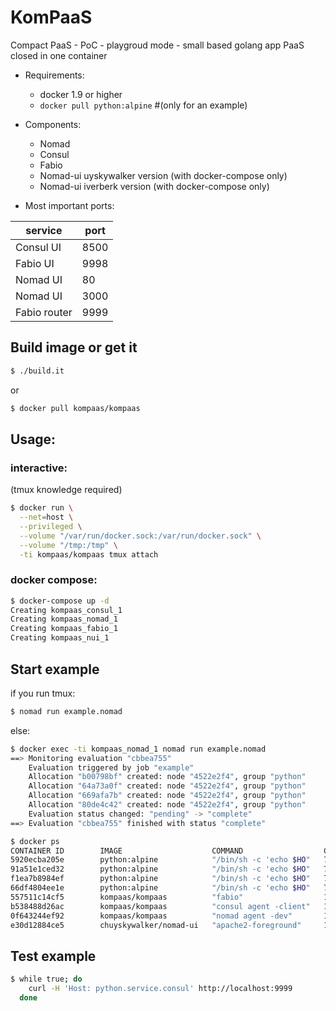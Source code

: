 # KomPaaS

Compact PaaS - PoC - playgroud mode - small based golang app PaaS closed in one container

* Requirements:
  * docker 1.9 or higher
  * `docker pull python:alpine` #(only for an example)

* Components:
  * Nomad
  * Consul
  * Fabio
  * Nomad-ui uyskywalker version (with docker-compose only)
  * Nomad-ui iverberk version (with docker-compose only)

* Most important ports:

 service | port
---------|-----
Consul UI| 8500
Fabio  UI| 9998
Nomad  UI| 80
Nomad  UI| 3000
Fabio router | 9999


## Build image or get it
```bash
$ ./build.it
```
or
```bash
$ docker pull kompaas/kompaas
```

## Usage:
### interactive:
(tmux knowledge required)
```bash
$ docker run \
  --net=host \
  --privileged \
  --volume "/var/run/docker.sock:/var/run/docker.sock" \
  --volume "/tmp:/tmp" \
  -ti kompaas/kompaas tmux attach
```
### docker compose:
```bash
$ docker-compose up -d
Creating kompaas_consul_1
Creating kompaas_nomad_1
Creating kompaas_fabio_1
Creating kompaas_nui_1
```

## Start example
if you run tmux:
```bash
$ nomad run example.nomad
```
else:
```bash
$ docker exec -ti kompaas_nomad_1 nomad run example.nomad
==> Monitoring evaluation "cbbea755"
    Evaluation triggered by job "example"
    Allocation "b00798bf" created: node "4522e2f4", group "python"
    Allocation "64a73a0f" created: node "4522e2f4", group "python"
    Allocation "669afa7b" created: node "4522e2f4", group "python"
    Allocation "80de4c42" created: node "4522e2f4", group "python"
    Evaluation status changed: "pending" -> "complete"
==> Evaluation "cbbea755" finished with status "complete"

$ docker ps
CONTAINER ID        IMAGE                    COMMAND                  CREATED             STATUS              PORTS                                                  NAMES
5920ecba205e        python:alpine            "/bin/sh -c 'echo $HO"   7 seconds ago       Up 6 seconds        127.0.0.1:31873->8000/tcp, 127.0.0.1:31873->8000/udp   server-64a73a0f-5999-fcc2-6aa6-b1cf228d1b74
91a51e1ced32        python:alpine            "/bin/sh -c 'echo $HO"   7 seconds ago       Up 6 seconds        127.0.0.1:42008->8000/tcp, 127.0.0.1:42008->8000/udp   server-80de4c42-4786-2c09-40c9-69002c7f79b4
f1ea7b8984ef        python:alpine            "/bin/sh -c 'echo $HO"   7 seconds ago       Up 6 seconds        127.0.0.1:28821->8000/tcp, 127.0.0.1:28821->8000/udp   server-b00798bf-8b32-c40a-a5fb-6496c7112748
66df4804ee1e        python:alpine            "/bin/sh -c 'echo $HO"   7 seconds ago       Up 6 seconds        127.0.0.1:55579->8000/tcp, 127.0.0.1:55579->8000/udp   server-669afa7b-8f33-9dbd-0f21-c83ccf369485
557511c14cf5        kompaas/kompaas          "fabio"                  17 seconds ago      Up 16 seconds                                                              kompaas_fabio_1
b538488d26ac        kompaas/kompaas          "consul agent -client"   17 seconds ago      Up 16 seconds                                                              kompaas_consul_1
0f643244ef92        kompaas/kompaas          "nomad agent -dev"       17 seconds ago      Up 16 seconds                                                              kompaas_nomad_1
e30d12884ce5        chuyskywalker/nomad-ui   "apache2-foreground"     17 seconds ago      Up 16 seconds                                                              kompaas_nui_1
```

## Test example
```bash
$ while true; do
    curl -H 'Host: python.service.consul' http://localhost:9999
  done
```
